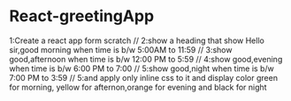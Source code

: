 # React-greetingApp
1:Create a react app form scratch
// 2:show a heading that show Hello sir,good morning when time is b/w 5:00AM to 11:59
// 3:show good,afternoon when time is b/w 12:00 PM to 5:59
// 4:show good,evening when time is b/w 6:00 PM to 7:00
// 5:show good,night when time is b/w 7:00 PM to 3:59
// 5:and apply only inline css to it and display color green for morning, yellow for afternon,orange for evening and black for night
